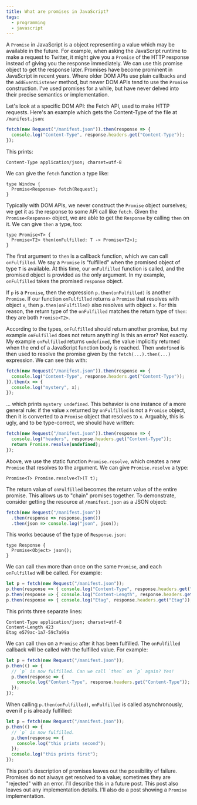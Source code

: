 ```yaml
---
title: What are promises in JavaScript?
tags:
  - programming
  - javascript
---
```


A `Promise` in JavaScript is a object
representing a value which may be available in the future.
For example, when asking the JavaScript runtime to make a request to Twitter,
it might give you a `Promise` of the HTTP response
instead of giving you the response immediately.
We can use this promise object to get the response later.
Promises have become prominent in JavaScript in recent years.
Where older DOM APIs use plain callbacks and the `addEventListener` method,
but newer DOM APIs tend to use the `Promise` construction.
I've used promises for a while,
but have never delved into their precise semantics or implementation.

Let's look at a specific DOM API:
the Fetch API, used to make HTTP requests.
Here's an example which gets the Content-Type of the file at `/manifest.json`:

```js
fetch(new Request("/manifest.json")).then(response => {
  console.log("Content-Type", response.headers.get("Content-Type"));
});
```

This prints:

```
Content-Type application/json; charset=utf-8
```

We can give the `fetch` function a type like:

```
type Window {
  Promise<Response> fetch(Request);
}
```

Typically with DOM APIs,
we never construct the `Promise` object ourselves;
we get it as the response to some API call like `fetch`.
Given the `Promise<Response>` object,
we are able to get the `Response`
by calling `then` on it.
We can give `then` a type, too:

```
type Promise<T> {
  Promise<T2> then(onFulfilled: T -> Promise<T2>);
}
```

The first argument to `then` is a callback function,
which we can call `onFulfilled`.
We say a `Promise` is "fulfilled" when the promised object of type `T` is available.
At this time, our `onFulfilled` function is called,
and the promised object is provided as the only argument.
In my example, `onFulfilled` takes the promised `response` object.

If `p` is a `Promise`,
then the expression `p.then(onFulfilled)` is another `Promise`.
If our function `onFulfilled` returns a `Promise` that resolves with object `x`,
then `p.then(onFulfilled)` also resolves with object `x`.
For this reason, the return type of the `onFulfilled`
matches the return type of `then`:
they are both `Promise<T2>`.

According to the types, `onFulfilled` should return another promise,
but my example `onFulfilled` does not return anything!
Is this an error?
Not exactly.
My example `onFulfilled` returns `undefined`,
the value implicitly returned when the end of a JavaScript function body is reached.
Then `undefined` is then used to resolve
the promise given by the `fetch(...).then(...)` expression.
We can see this with:

```js
fetch(new Request("/manifest.json")).then(response => {
  console.log("Content-Type", response.headers.get("Content-Type"));
}).then(x => {
  console.log("mystery", x);
});
```

... which prints `mystery undefined`.
This behavior is one instance of a more general rule:
if the value `x` returned by `onFulfilled` is not a `Promise` object,
then it is converted to a `Promise` object that resolves to `x`.
Arguably, this is ugly, and to be type-correct, we should have written:

```js
fetch(new Request("/manifest.json")).then(response => {
  console.log("headers", response.headers.get("Content-Type"));
  return Promise.resolve(undefined);
});
```

Above, we use the static function `Promise.resolve`,
which creates a new `Promise`
that resolves to the argument.
We can give `Promise.resolve` a type:

```
Promise<T> Promise.resolve<T>(T t);
```

The return value of `onFulfilled`
becomes the return value of the entire promise.
This allows us to "chain" promises together.
To demonstrate, consider getting the resource at `/manifest.json`
as a JSON object:

```js
fetch(new Request("/manifest.json"))
  .then(response => response.json())
  .then(json => console.log("json", json));
```

This works because of the type of `Response.json`:

```
type Response {
  Promise<Object> json();
}
```

We can call `then` more than once on the same `Promise`,
and each `onFulfilled` will be called.
For example:

```js
let p = fetch(new Request("/manifest.json"));
p.then(response => { console.log("Content-Type", response.headers.get("Content-Type")); });
p.then(response => { console.log("Content-Length", response.headers.get("Content-Length")); });
p.then(response => { console.log("Etag", response.headers.get("Etag")); });
```

This prints three separate lines:

```
Content-Type application/json; charset=utf-8
Content-Length 423
Etag e579ac-1a7-59c7a99a
```

We can call `then` on a `Promise` after it has been fulfilled.
The `onFulfilled` callback will be called with the fulfilled value.
For example:

```js
let p = fetch(new Request("/manifest.json"));
p.then(() => {
  // `p` is now fulfilled. Can we call `then` on `p` again? Yes!
  p.then(response => {
    console.log("Content-Type", response.headers.get("Content-Type"));
  });
});
```

When calling `p.then(onFulfilled)`,
`onFulfilled` is called asynchronously,
even if `p` is already fulfilled:

```js
let p = fetch(new Request("/manifest.json"));
p.then(() => {
  // `p` is now fulfilled.
  p.then(response => {
    console.log("this prints second");
  });
  console.log("this prints first");
});
```

This post's description of promises leaves out the possibility of failure.
Promises do not always get resolved to a value;
sometimes they are "rejected" with an error.
I'll describe this in a future post.
This post also leaves out any implementation details.
I'll also do a post showing a `Promise` implementation.
